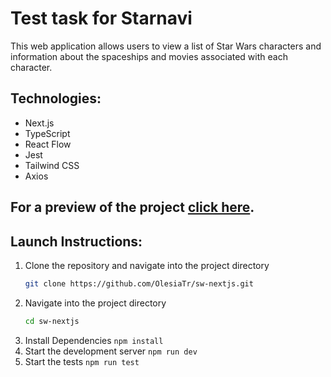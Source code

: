 # Test task for Starnavi

This web application allows users to view a list of Star Wars characters and
information about the spaceships and movies associated with each character.

## Technologies:

- Next.js
- TypeScript
- React Flow
- Jest
- Tailwind CSS
- Axios

## For a preview of the project [click here](https://sw-nextjs.vercel.app/).

## Launch Instructions:

1. Clone the repository and navigate into the project directory
   ```bash
   git clone https://github.com/OlesiaTr/sw-nextjs.git
   ```
2. Navigate into the project directory
   ```bash
   cd sw-nextjs
   ```
3. Install Dependencies `npm install`
4. Start the development server `npm run dev`
5. Start the tests `npm run test`
